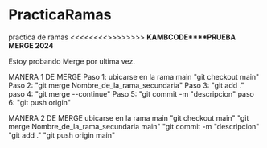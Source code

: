 # PracticaRamas
practica de ramas
<<<<<<<<>>>>>>>>
**KAMBCODE****PRUEBA MERGE 2024**
>>
Estoy probando Merge por ultima vez.

MANERA 1 DE MERGE
Paso 1: ubicarse en la rama main "git checkout main"
Paso 2: "git merge Nombre_de_la_rama_secundaria"
Paso 3: "git add ."
paso 4: "git merge --continue"
Paso 5: "git commit -m "descripcion"
paso 6: "git push origin"

MANERA 2 DE MERGE
ubicarse en la rama main "git checkout main"
"git merge Nombre_de_la_rama_secundaria main"
"git commit -m "descripcion"
"git add ."
"git push origin main"